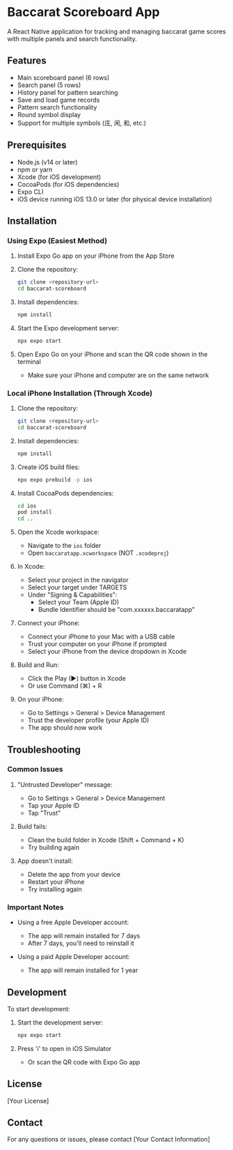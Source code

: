 # Baccarat Scoreboard App

A React Native application for tracking and managing baccarat game scores with multiple panels and search functionality.

## Features

- Main scoreboard panel (6 rows)
- Search panel (5 rows)
- History panel for pattern searching
- Save and load game records
- Pattern search functionality
- Round symbol display
- Support for multiple symbols (庄, 闲, 和, etc.)

## Prerequisites

- Node.js (v14 or later)
- npm or yarn
- Xcode (for iOS development)
- CocoaPods (for iOS dependencies)
- Expo CLI
- iOS device running iOS 13.0 or later (for physical device installation)

## Installation

### Using Expo (Easiest Method)

1. Install Expo Go app on your iPhone from the App Store

2. Clone the repository:
   ```bash
   git clone <repository-url>
   cd baccarat-scoreboard
   ```

3. Install dependencies:
   ```bash
   npm install
   ```

4. Start the Expo development server:
   ```bash
   npx expo start
   ```

5. Open Expo Go on your iPhone and scan the QR code shown in the terminal
   - Make sure your iPhone and computer are on the same network

### Local iPhone Installation (Through Xcode)

1. Clone the repository:
   ```bash
   git clone <repository-url>
   cd baccarat-scoreboard
   ```

2. Install dependencies:
   ```bash
   npm install
   ```

3. Create iOS build files:
   ```bash
   npx expo prebuild -p ios
   ```

4. Install CocoaPods dependencies:
   ```bash
   cd ios
   pod install
   cd ..
   ```

5. Open the Xcode workspace:
   - Navigate to the `ios` folder
   - Open `baccaratapp.xcworkspace` (NOT `.xcodeproj`)

6. In Xcode:
   - Select your project in the navigator
   - Select your target under TARGETS
   - Under "Signing & Capabilities":
     - Select your Team (Apple ID)
     - Bundle Identifier should be "com.xxxxxx.baccaratapp"

7. Connect your iPhone:
   - Connect your iPhone to your Mac with a USB cable
   - Trust your computer on your iPhone if prompted
   - Select your iPhone from the device dropdown in Xcode

8. Build and Run:
   - Click the Play (▶) button in Xcode
   - Or use Command (⌘) + R

9. On your iPhone:
   - Go to Settings > General > Device Management
   - Trust the developer profile (your Apple ID)
   - The app should now work

## Troubleshooting

### Common Issues

1. "Untrusted Developer" message:
   - Go to Settings > General > Device Management
   - Tap your Apple ID
   - Tap "Trust"

2. Build fails:
   - Clean the build folder in Xcode (Shift + Command + K)
   - Try building again

3. App doesn't install:
   - Delete the app from your device
   - Restart your iPhone
   - Try installing again

### Important Notes

- Using a free Apple Developer account:
  * The app will remain installed for 7 days
  * After 7 days, you'll need to reinstall it

- Using a paid Apple Developer account:
  * The app will remain installed for 1 year

## Development

To start development:

1. Start the development server:
   ```bash
   npx expo start
   ```

2. Press 'i' to open in iOS Simulator
   - Or scan the QR code with Expo Go app

## License

[Your License]

## Contact

For any questions or issues, please contact [Your Contact Information] 
